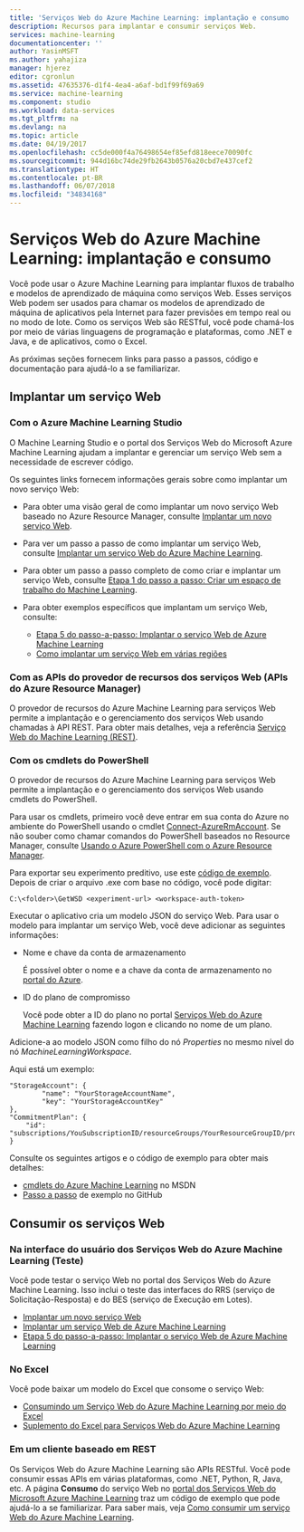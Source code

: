 ```yaml
---
title: 'Serviços Web do Azure Machine Learning: implantação e consumo | Microsoft Docs'
description: Recursos para implantar e consumir serviços Web.
services: machine-learning
documentationcenter: ''
author: YasinMSFT
ms.author: yahajiza
manager: hjerez
editor: cgronlun
ms.assetid: 47635376-d1f4-4ea4-a6af-bd1f99f69a69
ms.service: machine-learning
ms.component: studio
ms.workload: data-services
ms.tgt_pltfrm: na
ms.devlang: na
ms.topic: article
ms.date: 04/19/2017
ms.openlocfilehash: cc5de000f4a76498654ef85efd818eece70090fc
ms.sourcegitcommit: 944d16bc74de29fb2643b0576a20cbd7e437cef2
ms.translationtype: HT
ms.contentlocale: pt-BR
ms.lasthandoff: 06/07/2018
ms.locfileid: "34834168"
---
```

# <a name="azure-machine-learning-web-services-deployment-and-consumption"></a>Serviços Web do Azure Machine Learning: implantação e consumo
Você pode usar o Azure Machine Learning para implantar fluxos de trabalho e modelos de aprendizado de máquina como serviços Web. Esses serviços Web podem ser usados para chamar os modelos de aprendizado de máquina de aplicativos pela Internet para fazer previsões em tempo real ou no modo de lote. Como os serviços Web são RESTful, você pode chamá-los por meio de várias linguagens de programação e plataformas, como .NET e Java, e de aplicativos, como o Excel.

As próximas seções fornecem links para passo a passos, código e documentação para ajudá-lo a se familiarizar.

## <a name="deploy-a-web-service"></a>Implantar um serviço Web

### <a name="with-azure-machine-learning-studio"></a>Com o Azure Machine Learning Studio
O Machine Learning Studio e o portal dos Serviços Web do Microsoft Azure Machine Learning ajudam a implantar e gerenciar um serviço Web sem a necessidade de escrever código.

Os seguintes links fornecem informações gerais sobre como implantar um novo serviço Web:

* Para obter uma visão geral de como implantar um novo serviço Web baseado no Azure Resource Manager, consulte [Implantar um novo serviço Web](publish-a-machine-learning-web-service.md).
* Para ver um passo a passo de como implantar um serviço Web, consulte [Implantar um serviço Web do Azure Machine Learning](publish-a-machine-learning-web-service.md).
* Para obter um passo a passo completo de como criar e implantar um serviço Web, consulte [Etapa 1 do passo a passo: Criar um espaço de trabalho do Machine Learning](walkthrough-1-create-ml-workspace.md).
* Para obter exemplos específicos que implantam um serviço Web, consulte:

  * [Etapa 5 do passo-a-passo: Implantar o serviço Web de Azure Machine Learning](walkthrough-5-publish-web-service.md)
  * [Como implantar um serviço Web em várias regiões](how-to-deploy-to-multiple-regions.md)

### <a name="with-web-services-resource-provider-apis-azure-resource-manager-apis"></a>Com as APIs do provedor de recursos dos serviços Web (APIs do Azure Resource Manager)
O provedor de recursos do Azure Machine Learning para serviços Web permite a implantação e o gerenciamento dos serviços Web usando chamadas à API REST. Para obter mais detalhes, veja a referência [Serviço Web do Machine Learning (REST)](/rest/api/machinelearning/index).

<!-- [Machine Learning Web Service (REST)](https://msdn.microsoft.com/library/azure/mt767538.aspx) reference. -->


### <a name="with-powershell-cmdlets"></a>Com os cmdlets do PowerShell
O provedor de recursos do Azure Machine Learning para serviços Web permite a implantação e o gerenciamento dos serviços Web usando cmdlets do PowerShell.

Para usar os cmdlets, primeiro você deve entrar em sua conta do Azure no ambiente do PowerShell usando o cmdlet [Connect-AzureRmAccount](/powershell/module/azurerm.profile/connect-azurermaccount). Se não souber como chamar comandos do PowerShell baseados no Resource Manager, consulte [Usando o Azure PowerShell com o Azure Resource Manager](../../azure-resource-manager/powershell-azure-resource-manager.md).

Para exportar seu experimento preditivo, use este [código de exemplo](https://github.com/ritwik20/AzureML-WebServices). Depois de criar o arquivo .exe com base no código, você pode digitar:

    C:\<folder>\GetWSD <experiment-url> <workspace-auth-token>

Executar o aplicativo cria um modelo JSON do serviço Web. Para usar o modelo para implantar um serviço Web, você deve adicionar as seguintes informações:

* Nome e chave da conta de armazenamento

    É possível obter o nome e a chave da conta de armazenamento no [portal do Azure](https://portal.azure.com/).
* ID do plano de compromisso

    Você pode obter a ID do plano no portal [Serviços Web do Azure Machine Learning](https://services.azureml.net) fazendo logon e clicando no nome de um plano.

Adicione-a ao modelo JSON como filho do nó *Properties* no mesmo nível do nó *MachineLearningWorkspace*.

Aqui está um exemplo:

    "StorageAccount": {
            "name": "YourStorageAccountName",
            "key": "YourStorageAccountKey"
    },
    "CommitmentPlan": {
        "id": "subscriptions/YouSubscriptionID/resourceGroups/YourResourceGroupID/providers/Microsoft.MachineLearning/commitmentPlans/YourPlanName"
    }

Consulte os seguintes artigos e o código de exemplo para obter mais detalhes:

* [cmdlets do Azure Machine Learning](https://msdn.microsoft.com/library/azure/mt767952.aspx) no MSDN
* [Passo a passo](https://github.com/raymondlaghaeian/azureml-webservices-arm-powershell/blob/master/sample-commands.txt) de exemplo no GitHub

## <a name="consume-the-web-services"></a>Consumir os serviços Web
### <a name="from-the-azure-machine-learning-web-services-ui-testing"></a>Na interface do usuário dos Serviços Web do Azure Machine Learning (Teste)
Você pode testar o serviço Web no portal dos Serviços Web do Azure Machine Learning. Isso inclui o teste das interfaces do RRS (serviço de Solicitação-Resposta) e do BES (serviço de Execução em Lotes).

* [Implantar um novo serviço Web](publish-a-machine-learning-web-service.md)
* [Implantar um serviço Web de Azure Machine Learning](publish-a-machine-learning-web-service.md)
* [Etapa 5 do passo-a-passo: Implantar o serviço Web de Azure Machine Learning](walkthrough-5-publish-web-service.md)

### <a name="from-excel"></a>No Excel
Você pode baixar um modelo do Excel que consome o serviço Web:

* [Consumindo um Serviço Web do Azure Machine Learning por meio do Excel](consuming-from-excel.md)
* [Suplemento do Excel para Serviços Web do Azure Machine Learning](excel-add-in-for-web-services.md)

### <a name="from-a-rest-based-client"></a>Em um cliente baseado em REST
Os Serviços Web do Azure Machine Learning são APIs RESTful. Você pode consumir essas APIs em várias plataformas, como .NET, Python, R, Java, etc. A página **Consumo** do serviço Web no [portal dos Serviços Web do Microsoft Azure Machine Learning](https://services.azureml.net) traz um código de exemplo que pode ajudá-lo a se familiarizar. Para saber mais, veja [Como consumir um serviço Web do Azure Machine Learning](consume-web-services.md).

